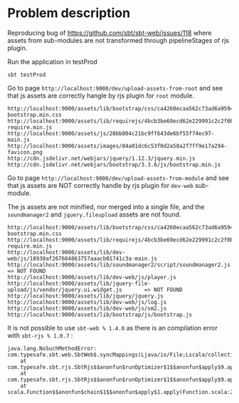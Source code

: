 # Problem description

Reproducing bug of https://github.com/sbt/sbt-web/issues/118 where assets from sub-modules are not transformed through
pipelineStages of rjs plugin.

Run the application in testProd

    sbt testProd

Go to page `http://localhost:9000/dev/upload-assets-from-root` and see that js assets are correctly hangle by rjs plugin
for `root` module.

    http://localhost:9000/assets/lib/bootstrap/css/ca4260ecaa562c73ad6a9594108f7e58-bootstrap.min.css
    http://localhost:9000/assets/lib/requirejs/4bcb3be69ecd62e229991c2c2f0babc3-require.min.js
    http://localhost:9000/assets/js/20bb004c21bc9ff643de6bf55f74ec97-main.js
    http://localhost:9000/assets/images/84a01dc6c53f0d2a58a2f7ff9e17a294-favicon.png
    http://cdn.jsdelivr.net/webjars/jquery/1.12.3/jquery.min.js
    http://cdn.jsdelivr.net/webjars/bootstrap/3.3.6/js/bootstrap.min.js

Go to page `http://localhost:9000/dev/upload-assets-from-module` and see that js assets are NOT correctly handle by
rjs plugin for `dev-web` sub-module.

The js assets are not minified, nor merged into a single file, and the `soundmanager2` and `jquery.fileupload` assets are not found.

    http://localhost:9000/assets/lib/bootstrap/css/ca4260ecaa562c73ad6a9594108f7e58-bootstrap.min.css
    http://localhost:9000/assets/lib/requirejs/4bcb3be69ecd62e229991c2c2f0babc3-require.min.js
    http://localhost:9000/assets/lib/dev-web/js/18930af267604863757aaacb01741c3a-main.js
    http://localhost:9000/assets/lib/soundmanager2/script/soundmanager2.js                  => NOT FOUND
    http://localhost:9000/assets/lib/dev-web/js/player.js
    http://localhost:9000/assets/lib/jquery-file-upload/js/vendor/jquery.ui.widget.js       => NOT FOUND
    http://localhost:9000/assets/lib/jquery/jquery.js
    http://localhost:9000/assets/lib/dev-web/js/log.js
    http://localhost:9000/assets/lib/dev-web/js/sm2.js
    http://localhost:9000/assets/lib/bootstrap/js/bootstrap.js

It is not possible to use `sbt-web % 1.4.0` as there is an compilation error with `sbt-rjs % 1.0.7` :

    java.lang.NoSuchMethodError: com.typesafe.sbt.web.SbtWeb$.syncMappings(Ljava/io/File;Lscala/collection/Seq;Ljava/io/File;)Ljava/io/File;
        at com.typesafe.sbt.rjs.SbtRjs$$anonfun$runOptimizer$1$$anonfun$apply$9.apply(SbtRjs.scala:177)
        at com.typesafe.sbt.rjs.SbtRjs$$anonfun$runOptimizer$1$$anonfun$apply$9.apply(SbtRjs.scala:172)
        at scala.Function$$anonfun$chain$1$$anonfun$apply$1.apply(Function.scala:24)

